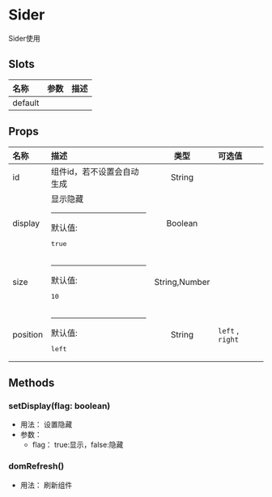 # Sider


Sider使用

## Slots

| 名称    | 参数 | 描述 |
| :------ | :--- | :--- |
| default |      |      |

## Props

| 名称     | 描述                                   |      类型     | 可选值           |
| :------- | :------------------------------------- | :-----------: | :--------------- |
| id       | 组件id，若不设置会自动生成             |     String    |                  |
| display  | 显示隐藏<hr>默认值:<br><pre>true</pre> |    Boolean    |                  |
| size     | <hr>默认值:<br><pre>10</pre>           | String,Number |                  |
| position | <hr>默认值:<br><pre>left</pre>         |     String    | `left` , `right` |

## Methods

### setDisplay(flag: boolean)
- 用法： 设置隐藏
- 参数：
	 - flag： true:显示，false:隐藏

### domRefresh()
- 用法： 刷新组件